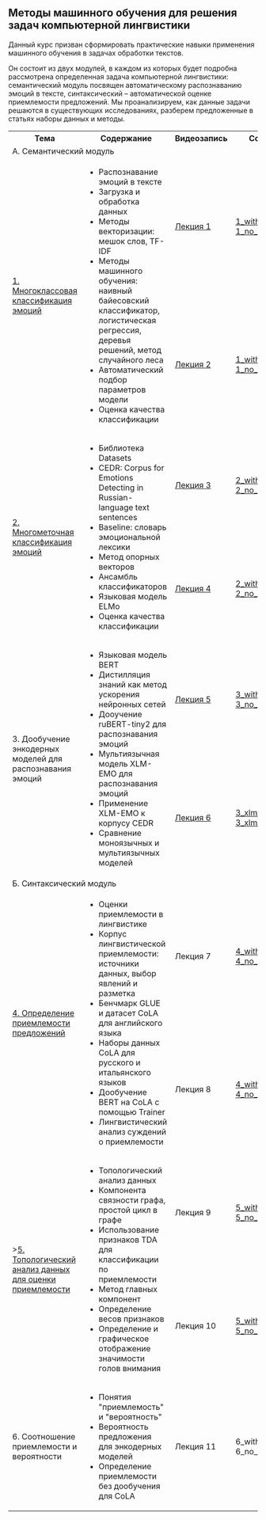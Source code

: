 ## Методы машинного обучения для решения задач компьютерной лингвистики

Данный курс призван сформировать практические навыки применения машинного обучения в задачах обработки текстов.

Он состоит из двух модулей, в каждом из которых будет подробна рассмотрена определенная задача компьютерной лингвистики: семантический модуль посвящен автоматическому распознаванию эмоций в тексте, синтаксический – автоматической оценке приемлемости предложений. Мы проанализируем, как данные задачи решаются в существующих исследованиях, разберем предложенные в статьях наборы данных и методы.

<!DOCTYPE html>
<html>
<table>
  <tr>
    <th>Тема</th>
    <th>Содержание</th>
    <th>Видеозапись</th>
    <th>Colab-блокнот</th>
  </tr>
  <tr>
    <td colspan="4">А. Семантический модуль</td>
    </tr>
  <tr>
    <td rowspan="2"><a href="https://github.com/Xeanst/compling_tasks/tree/main/1_multiclass_emotion_detection">1. Многоклассовая классификация эмоций</a></td>
    <td rowspan="2"><ul>
  <li>Распознавание эмоций в тексте</li>
  <li>Загрузка и обработка данных</li>
  <li>Методы векторизации: мешок слов, TF-IDF</li>
  <li>Методы машинного обучения: наивный байесовский классификатор, логистическая регрессия, деревья решений, метод случайного леса</li>
  <li>Автоматический подбор параметров модели</li>
  <li>Оценка качества классификации</li>
</ul>  </td>
    <td><a href="https://teach-in.ru/lecture/2024-09-03-Studenikina">Лекция 1</a></td>
    <td><a href="https://github.com/Xeanst/compling_tasks/blob/main/1_multiclass_emotion_detection/1_multiclass_emotion_detection_with_gaps.ipynb">1_with_gaps</a><br/><a href="https://github.com/Xeanst/compling_tasks/blob/main/1_multiclass_emotion_detection/1_multiclass_emotion_detection_no_gaps.ipynb">1_no_gaps</a></td>
    </tr>
  <tr>
    <td><a href="https://teach-in.ru/lecture/2024-09-10-Studenikina">Лекция 2</a></td>
    <td><a href="https://github.com/Xeanst/compling_tasks/blob/main/1_multiclass_emotion_detection/1_multiclass_emotion_detection_with_gaps_continued.ipynb">1_with_gaps_continued</a><br/><a href="https://github.com/Xeanst/compling_tasks/blob/main/1_multiclass_emotion_detection/1_multiclass_emotion_detection_no_gaps.ipynb">1_no_gaps</a></td>
  </tr>
  <tr>
    <td rowspan="2"><a href="https://github.com/Xeanst/compling_tasks/tree/main/2_multilabel_emotion_detection">2. Многометочная классификация эмоций</a></td>
      <td rowspan="2"><ul>
  <li>Библиотека Datasets</li>
  <li>CEDR: Corpus for Emotions Detecting in Russian-language text sentences</li>
  <li>Baseline: словарь эмоциональной лексики</li>
  <li>Метод опорных векторов</li>
  <li>Ансамбль классификаторов</li>
  <li>Языковая модель ELMo</li>
  <li>Оценка качества классификации</li>
</ul>  </td>
    <td><a href="https://teach-in.ru/lecture/2024-09-18-Studenikina">Лекция 3</a></td>
    <td><a href="https://github.com/Xeanst/compling_tasks/blob/main/2_multilabel_emotion_detection/2_multilabel_emotion_detection_with_gaps.ipynb">2_with_gaps</a><br/><a href="https://github.com/Xeanst/compling_tasks/blob/main/2_multilabel_emotion_detection/2_multilabel_emotion_detection_no_gaps.ipynb">2_no_gaps</a></td>
    </tr>
  <tr>
    <td><a href="https://teach-in.ru/lecture/2024-09-26-Studenikina">Лекция 4</a></td>
    <td><a href="https://github.com/Xeanst/compling_tasks/blob/main/2_multilabel_emotion_detection/2_multilabel_emotion_detection_with_gaps_continued.ipynb">2_with_gaps_continued</a><br/><a href="https://github.com/Xeanst/compling_tasks/blob/main/2_multilabel_emotion_detection/2_multilabel_emotion_detection_no_gaps.ipynb">2_no_gaps</a></td>
     </tr>
     <tr>
  <td rowspan="2">3. Дообучение энкодерных моделей для распознавания эмоций</td>
      <td rowspan="2"><ul>
  <li>Языковая модель BERT</li>
  <li>Дистилляция знаний как метод ускорения нейронных сетей</li>
  <li>Дооучение ruBERT-tiny2 для распознавания эмоций</li>
  <li>Мультиязычная модель XLM-EMO для распознавания эмоций</li>
  <li>Применение XLM-EMO к корпусу CEDR</li>
  <li>Сравнение моноязычных и мультиязычных моделей</li>
</ul>  </td>
        <td><a href="https://teach-in.ru/lecture/2024-10-09-Studenikina">Лекция 5</a></td>
       <td><a href="https://github.com/Xeanst/compling_tasks/blob/main/3_rubert-tiny_fine-tuning/3_rubert_tiny_fine_tuning_with_gaps.ipynb">3_with_gaps</a><br/><a href="https://github.com/Xeanst/compling_tasks/blob/main/3_rubert-tiny_fine-tuning/3_rubert_tiny_fine_tuning_no_gaps.ipynb">3_no_gaps</a></td></td>
       </tr>
      <tr>
      <td><a href="https://teach-in.ru/lecture/2024-11-06-Studenikina">Лекция 6</a></td>
      <td><a href="https://github.com/Xeanst/compling_tasks/blob/main/3_multilingual_emotion_detection/3_multilingual_emotion_detection_with_gaps.ipynb">3_xlm_with_gaps</a><br/><a href="https://github.com/Xeanst/compling_tasks/blob/main/3_multilingual_emotion_detection/3_multilingual_emotion_detection_no_gaps.ipynb">3_xlm_no_gaps</a></td>
   </tr>
  <tr>
    <td colspan="4">Б. Синтаксический модуль</td>
    </tr>
  <tr>
  <td rowspan="2"><a href="https://github.com/Xeanst/compling_tasks/tree/main/4_corpus_of_linguistic_acceptability">4. Определение приемлемости предложений</a></td>
      <td rowspan="2"><ul>
  <li>Оценки приемлемости в лингвистике</li>
  <li>Корпус лингвистической приемлемости: источники данных, выбор явлений и разметка</li>
  <li>Бенчмарк GLUE и датасет CoLA для английского языка</li>
  <li>Наборы данных CoLA для русского и итальянского языков</li>
  <li>Дообучение BERT на CoLA с помощью Trainer</li>
  <li>Лингвистический анализ суждений о приемлемости</li>
</ul>  </td>
     <td>Лекция 7</td>
    <td><a href="https://github.com/Xeanst/compling_tasks/blob/main/4_corpus_of_linguistic_acceptability/4_corpus_of_linguistic_acceptability_with_gaps.ipynb">4_with_gaps</a><br/><a href="https://github.com/Xeanst/compling_tasks/blob/main/4_corpus_of_linguistic_acceptability/4_corpus_of_linguistic_acceptability_no_gaps.ipynb">4_no_gaps</a></td>
    </tr>
  <tr>
    <td>Лекция 8</td>
    <td><a href="https://github.com/Xeanst/compling_tasks/blob/main/4_corpus_of_linguistic_acceptability/4_corpus_of_linguistic_acceptability_with_gaps_continued.ipynb">4_with_gaps_continued</a><br/><a href="https://github.com/Xeanst/compling_tasks/blob/main/4_corpus_of_linguistic_acceptability/4_corpus_of_linguistic_acceptability_no_gaps.ipynb">4_no_gaps</a></td>
     </tr>
  <tr>
  <td rowspan="2">><a href="https://github.com/Xeanst/compling_tasks/tree/main/5_topological_data_analysis">5. Топологический анализ данных для оценки приемлемости</a></td>
      <td rowspan="2"><ul>
  <li>Топологический анализ данных</li>
  <li>Компонента связности графа, простой цикл в графе</li>
  <li>Использование признаков TDA для классификации по приемлемости</li>
  <li>Метод главных компонент</li>
  <li>Определение весов признаков</li>
  <li>Определение и графическое отображение значимости голов внимания</li>
</ul>  <td>Лекция 9</td>
    <td><a href="https://github.com/Xeanst/compling_tasks/blob/main/5_topological_data_analysis/5_topological_data_analysis_with_gaps.ipynb">5_with_gaps</a><br/><a href="https://github.com/Xeanst/compling_tasks/blob/main/5_topological_data_analysis/5_topological_data_analysis_no_gaps.ipynb">5_no_gaps</a></td>
    </tr>
  <tr>
    <td>Лекция 10</td>
    <td><a href=https://github.com/Xeanst/compling_tasks/blob/main/5_topological_data_analysis/5_topological_data_analysis_with_gaps_continued.ipynb">5_with_gaps_continued</a><br/><a href="https://github.com/Xeanst/compling_tasks/blob/main/5_topological_data_analysis/5_topological_data_analysis_no_gaps.ipynb">5_no_gaps</a></td>
     </tr>
  <tr>
  <td> 6. Соотношение приемлемости и вероятности</td>
      <td><ul>
  <li>Понятия "приемлемость" и "вероятность"</li>
  <li>Вероятность предложения для энкодерных моделей</li>
  <li>Определение приемлемости без дообучения для CoLA</li>
</ul>  </td>
    <td>Лекция 11</td>
    <td>6_with_gaps<br/>6_no_gaps</td>
   </tr>
</table>
</html>
